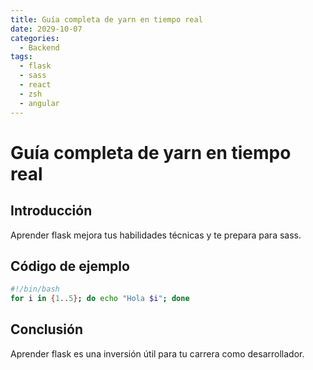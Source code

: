 ```yaml
---
title: Guía completa de yarn en tiempo real
date: 2029-10-07
categories:
  - Backend
tags:
  - flask
  - sass
  - react
  - zsh
  - angular
---
```


# Guía completa de yarn en tiempo real

## Introducción

Aprender flask mejora tus habilidades técnicas y te prepara para sass.

## Código de ejemplo

```bash
#!/bin/bash
for i in {1..5}; do echo "Hola $i"; done
```

## Conclusión

Aprender flask es una inversión útil para tu carrera como desarrollador.